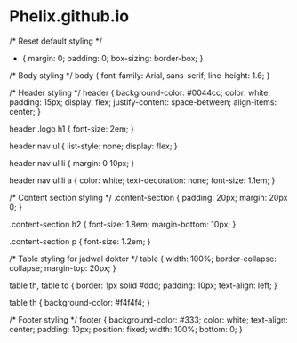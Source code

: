 # Phelix.github.io
/* Reset default styling */
* {
    margin: 0;
    padding: 0;
    box-sizing: border-box;
}

/* Body styling */
body {
    font-family: Arial, sans-serif;
    line-height: 1.6;
}

/* Header styling */
header {
    background-color: #0044cc;
    color: white;
    padding: 15px;
    display: flex;
    justify-content: space-between;
    align-items: center;
}

header .logo h1 {
    font-size: 2em;
}

header nav ul {
    list-style: none;
    display: flex;
}

header nav ul li {
    margin: 0 10px;
}

header nav ul li a {
    color: white;
    text-decoration: none;
    font-size: 1.1em;
}

/* Content section styling */
.content-section {
    padding: 20px;
    margin: 20px 0;
}

.content-section h2 {
    font-size: 1.8em;
    margin-bottom: 10px;
}

.content-section p {
    font-size: 1.2em;
}

/* Table styling for jadwal dokter */
table {
    width: 100%;
    border-collapse: collapse;
    margin-top: 20px;
}

table th, table td {
    border: 1px solid #ddd;
    padding: 10px;
    text-align: left;
}

table th {
    background-color: #f4f4f4;
}

/* Footer styling */
footer {
    background-color: #333;
    color: white;
    text-align: center;
    padding: 10px;
    position: fixed;
    width: 100%;
    bottom: 0;
}
